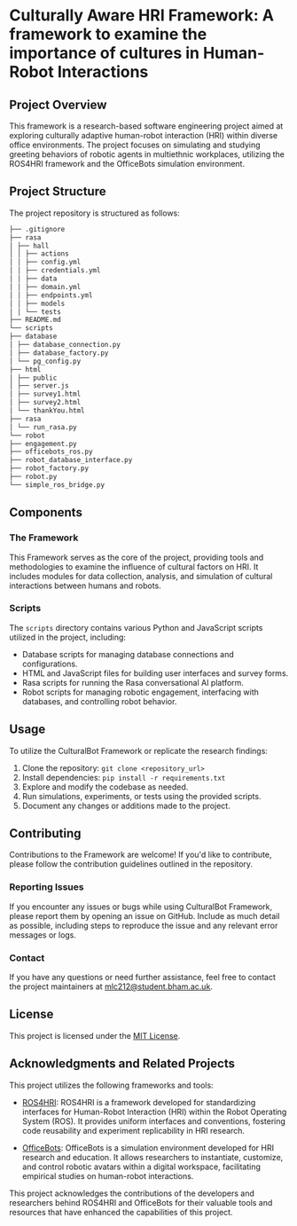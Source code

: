 # Culturally Aware HRI Framework: A framework to examine the importance of cultures in Human-Robot Interactions

## Project Overview

This framework is a research-based software engineering project aimed at exploring culturally adaptive human-robot interaction (HRI) within diverse office environments. The project focuses on simulating and studying greeting behaviors of robotic agents in multiethnic workplaces, utilizing the ROS4HRI framework and the OfficeBots simulation environment.

## Project Structure

The project repository is structured as follows:

```bash
├── .gitignore
├── rasa
│ ├── hall
│ │ ├── actions
│ │ ├── config.yml
│ │ ├── credentials.yml
│ │ ├── data
│ │ ├── domain.yml
│ │ ├── endpoints.yml
│ │ ├── models
│ │ └── tests
├── README.md
└── scripts
├── database
│ ├── database_connection.py
│ ├── database_factory.py
│ └── pg_config.py
├── html
│ ├── public
│ ├── server.js
│ ├── survey1.html
│ ├── survey2.html
│ └── thankYou.html
├── rasa
│ └── run_rasa.py
└── robot
├── engagement.py
├── officebots_ros.py
├── robot_database_interface.py
├── robot_factory.py
├── robot.py
└── simple_ros_bridge.py
```

## Components

### The Framework

This Framework serves as the core of the project, providing tools and methodologies to examine the influence of cultural factors on HRI. It includes modules for data collection, analysis, and simulation of cultural interactions between humans and robots.

### Scripts

The `scripts` directory contains various Python and JavaScript scripts utilized in the project, including:

- Database scripts for managing database connections and configurations.
- HTML and JavaScript files for building user interfaces and survey forms.
- Rasa scripts for running the Rasa conversational AI platform.
- Robot scripts for managing robotic engagement, interfacing with databases, and controlling robot behavior.

## Usage

To utilize the CulturalBot Framework or replicate the research findings:

1. Clone the repository: `git clone <repository_url>`
2. Install dependencies: `pip install -r requirements.txt`
3. Explore and modify the codebase as needed.
4. Run simulations, experiments, or tests using the provided scripts.
5. Document any changes or additions made to the project.

## Contributing

Contributions to the Framework are welcome! If you'd like to contribute, please follow the contribution guidelines outlined in the repository.

### Reporting Issues

If you encounter any issues or bugs while using CulturalBot Framework, please report them by opening an issue on GitHub. Include as much detail as possible, including steps to reproduce the issue and any relevant error messages or logs.

### Contact

If you have any questions or need further assistance, feel free to contact the project maintainers at [mlc212@student.bham.ac.uk](mailto:mlc212@student.bham.ac.uk).

## License

This project is licensed under the [MIT License](LICENSE).

## Acknowledgments and Related Projects

This project utilizes the following frameworks and tools:

- [ROS4HRI](https://blog.pal-robotics.com/ros4hri-standardising-an-interface-for-human-robot-interaction/): ROS4HRI is a framework developed for standardizing interfaces for Human-Robot Interaction (HRI) within the Robot Operating System (ROS). It provides uniform interfaces and conventions, fostering code reusability and experiment replicability in HRI research.

- [OfficeBots](https://blog.pal-robotics.com/ros4hri-standardising-an-interface-for-human-robot-interaction/): OfficeBots is a simulation environment developed for HRI research and education. It allows researchers to instantiate, customize, and control robotic avatars within a digital workspace, facilitating empirical studies on human-robot interactions.

This project acknowledges the contributions of the developers and researchers behind ROS4HRI and OfficeBots for their valuable tools and resources that have enhanced the capabilities of this project.
